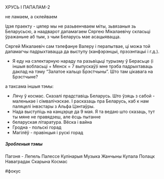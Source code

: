 ХРУСЬ І ПАПАЛАМ-2

не ламаем, а склейваем


Ідэя праекту - цяпер мы не разьвенчваем міты, зьвязаныя зь Беларусьсю, а наадварот дапамагаем Сяргею Мікалаевічу скласьці ўражаньне аб тым, з чым Беларусь мае асацыявацца.

Сяргей Мікалаевіч сам тэлефануе Валеру і перапытвае, ці можа той дапамагчы падрыхтавацца да выступу (канфэрэнцыі, прэзэнтацыі і г.д.).

- Я еду на сэлектарную нараду па разьвіцьці турызму ў Берасьце (і іншыя вобласьці + Менск = 7 выпускаў)і мне трэба падрыхтаваць даклад на тэму “Залатое кальцо Брэстчыны”. Што там цікавага на Брэстчыне?



а таксама іншыя тэмы:
- Лячу ў космас. Сказалі прадставіць Беларусь. Што ўзяць з сабой - маленькае і сімвалічэскае. І расказаць пра Беларусь, каб к нам паляцелі інвэстары з Альфа Цэнтаўры.
- Нада выступіць на канцэрце да 9 мая. Я та ведаю што сказаць, тут ты мяне не правядзеш, але ёсць пытанне
- беларуская літаратура. Вёска і вайна
- Гродна - польскі горад
- Магілёў - правінцыя і рускі горад
 

##### Зробленыя тэмы
Пагоня - Лепель
Палессе
Кулінарыя
Музыка
Жанчыны
Купала
Полацк
Наваградак
Скарына
Космас



#фокус 
